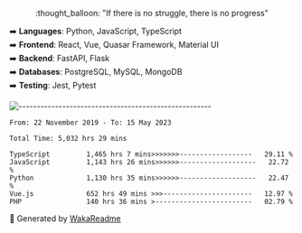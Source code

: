 <p align="center"> 
  :thought_balloon: "If there is no struggle, there is no progress"
</p>

<p align="left">
  ➡️ <strong>Languages</strong>: Python, JavaScript, TypeScript<br>
  ➡️ <strong>Frontend</strong>: React, Vue, Quasar Framework, Material UI<br>
  ➡️ <strong>Backend</strong>: FastAPI, Flask<br>
  ➡️ <strong>Databases</strong>: PostgreSQL, MySQL, MongoDB<br>
  ➡️ <strong>Testing</strong>: Jest, Pytest<br>
</p>

![-----------------------------------------------------](https://raw.githubusercontent.com/andreasbm/readme/master/assets/lines/vintage.png)

<!--START_SECTION:waka-->

```text
From: 22 November 2019 - To: 15 May 2023

Total Time: 5,032 hrs 29 mins

TypeScript         1,465 hrs 7 mins>>>>>>>------------------   29.11 %
JavaScript         1,143 hrs 26 mins>>>>>>-------------------   22.72 %
Python             1,130 hrs 35 mins>>>>>>-------------------   22.47 %
Vue.js             652 hrs 49 mins >>>----------------------   12.97 %
PHP                140 hrs 36 mins >------------------------   02.79 %
```

<!--END_SECTION:waka-->


🚀 Generated by [WakaReadme](https://github.com/athul/waka-readme)
